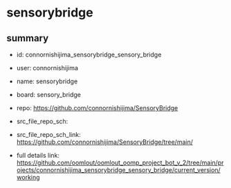# sensorybridge
 
## summary 
* id: connornishijima_sensorybridge_sensory_bridge
* user: connornishijima
* name: sensorybridge
* board: sensory_bridge
* repo: https://github.com/connornishijima/SensoryBridge



* src_file_repo_sch: 
* src_file_repo_sch_link: https://github.com/connornishijima/SensoryBridge/tree/main/
* full details link: https://github.com/oomlout/oomlout_oomp_project_bot_v_2/tree/main/projects/connornishijima_sensorybridge_sensory_bridge/current_version/working  






